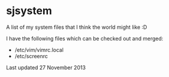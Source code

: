 sjsystem
========

A list of my system files that I think the world might like :D

I have the following files which can be checked out and merged:

 - /etc/vim/vimrc.local
 - /etc/screenrc

 Last updated 27 November 2013
